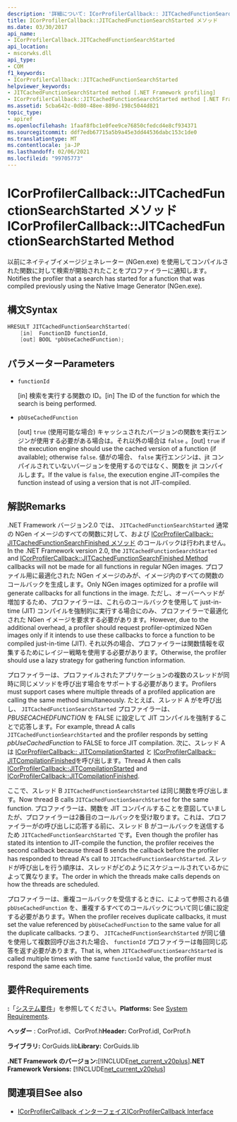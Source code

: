 ```yaml
---
description: '詳細について: ICorProfilerCallback:: JITCachedFunctionSearchStarted メソッド'
title: ICorProfilerCallback::JITCachedFunctionSearchStarted メソッド
ms.date: 03/30/2017
api_name:
- ICorProfilerCallback.JITCachedFunctionSearchStarted
api_location:
- mscorwks.dll
api_type:
- COM
f1_keywords:
- ICorProfilerCallback::JITCachedFunctionSearchStarted
helpviewer_keywords:
- JITCachedFunctionSearchStarted method [.NET Framework profiling]
- ICorProfilerCallback::JITCachedFunctionSearchStarted method [.NET Framework profiling]
ms.assetid: 5cba642c-0d80-48ee-889d-198c5044d821
topic_type:
- apiref
ms.openlocfilehash: 1faaf8fbc1e0fee9ce76850cfedcd4e8cf934371
ms.sourcegitcommit: ddf7edb67715a5b9a45e3dd44536dabc153c1de0
ms.translationtype: MT
ms.contentlocale: ja-JP
ms.lasthandoff: 02/06/2021
ms.locfileid: "99705773"
---
```

# <a name="icorprofilercallbackjitcachedfunctionsearchstarted-method"></a><span data-ttu-id="4ed59-103">ICorProfilerCallback::JITCachedFunctionSearchStarted メソッド</span><span class="sxs-lookup"><span data-stu-id="4ed59-103">ICorProfilerCallback::JITCachedFunctionSearchStarted Method</span></span>

<span data-ttu-id="4ed59-104">以前にネイティブイメージジェネレーター (NGen.exe) を使用してコンパイルされた関数に対して検索が開始されたことをプロファイラーに通知します。</span><span class="sxs-lookup"><span data-stu-id="4ed59-104">Notifies the profiler that a search has started for a function that was compiled previously using the Native Image Generator (NGen.exe).</span></span>  
  
## <a name="syntax"></a><span data-ttu-id="4ed59-105">構文</span><span class="sxs-lookup"><span data-stu-id="4ed59-105">Syntax</span></span>  
  
```cpp  
HRESULT JITCachedFunctionSearchStarted(  
    [in]  FunctionID functionId,  
    [out] BOOL *pbUseCachedFunction);  
```  
  
## <a name="parameters"></a><span data-ttu-id="4ed59-106">パラメーター</span><span class="sxs-lookup"><span data-stu-id="4ed59-106">Parameters</span></span>

- `functionId`

  <span data-ttu-id="4ed59-107">\[in] 検索を実行する関数の ID。</span><span class="sxs-lookup"><span data-stu-id="4ed59-107">\[in] The ID of the function for which the search is being performed.</span></span>

- `pbUseCachedFunction`

  <span data-ttu-id="4ed59-108">\[out] `true` (使用可能な場合) キャッシュされたバージョンの関数を実行エンジンが使用する必要がある場合は。それ以外の場合は `false` 。</span><span class="sxs-lookup"><span data-stu-id="4ed59-108">\[out] `true` if the execution engine should use the cached version of a function (if available); otherwise `false`.</span></span> <span data-ttu-id="4ed59-109">値がの場合、 `false` 実行エンジンは、jit コンパイルされていないバージョンを使用するのではなく、関数を jit コンパイルします。</span><span class="sxs-lookup"><span data-stu-id="4ed59-109">If the value is `false`, the execution engine JIT-compiles the function instead of using a version that is not JIT-compiled.</span></span>

## <a name="remarks"></a><span data-ttu-id="4ed59-110">解説</span><span class="sxs-lookup"><span data-stu-id="4ed59-110">Remarks</span></span>  

 <span data-ttu-id="4ed59-111">.NET Framework バージョン2.0 では、 `JITCachedFunctionSearchStarted` 通常の NGen イメージのすべての関数に対して、および [ICorProfilerCallback:: JITCachedFunctionSearchFinished メソッド](icorprofilercallback-jitcachedfunctionsearchfinished-method.md) のコールバックは行われません。</span><span class="sxs-lookup"><span data-stu-id="4ed59-111">In the .NET Framework version 2.0, the `JITCachedFunctionSearchStarted` and [ICorProfilerCallback::JITCachedFunctionSearchFinished Method](icorprofilercallback-jitcachedfunctionsearchfinished-method.md) callbacks will not be made for all functions in regular NGen images.</span></span> <span data-ttu-id="4ed59-112">プロファイル用に最適化された NGen イメージのみが、イメージ内のすべての関数のコールバックを生成します。</span><span class="sxs-lookup"><span data-stu-id="4ed59-112">Only NGen images optimized for a profile will generate callbacks for all functions in the image.</span></span> <span data-ttu-id="4ed59-113">ただし、オーバーヘッドが増加するため、プロファイラーは、これらのコールバックを使用して just-in-time (JIT) コンパイルを強制的に実行する場合にのみ、プロファイラーで最適化された NGen イメージを要求する必要があります。</span><span class="sxs-lookup"><span data-stu-id="4ed59-113">However, due to the additional overhead, a profiler should request profiler-optimized NGen images only if it intends to use these callbacks to force a function to be compiled just-in-time (JIT).</span></span> <span data-ttu-id="4ed59-114">それ以外の場合、プロファイラーは関数情報を収集するためにレイジー戦略を使用する必要があります。</span><span class="sxs-lookup"><span data-stu-id="4ed59-114">Otherwise, the profiler should use a lazy strategy for gathering function information.</span></span>  
  
 <span data-ttu-id="4ed59-115">プロファイラーは、プロファイルされたアプリケーションの複数のスレッドが同時に同じメソッドを呼び出す場合をサポートする必要があります。</span><span class="sxs-lookup"><span data-stu-id="4ed59-115">Profilers must support cases where multiple threads of a profiled application are calling the same method simultaneously.</span></span> <span data-ttu-id="4ed59-116">たとえば、スレッド A がを呼び出し、 `JITCachedFunctionSearchStarted` プロファイラーは、 *PBUSECACHEDFUNCTION* を FALSE に設定して JIT コンパイルを強制することで応答します。</span><span class="sxs-lookup"><span data-stu-id="4ed59-116">For example, thread A calls `JITCachedFunctionSearchStarted` and the profiler responds by setting *pbUseCachedFunction* to FALSE to force JIT compilation.</span></span> <span data-ttu-id="4ed59-117">次に、スレッド A は [ICorProfilerCallback:: JITCompilationStarted](icorprofilercallback-jitcompilationstarted-method.md) と [ICorProfilerCallback:: JITCompilationFinished](icorprofilercallback-jitcompilationfinished-method.md)を呼び出します。</span><span class="sxs-lookup"><span data-stu-id="4ed59-117">Thread A then calls [ICorProfilerCallback::JITCompilationStarted](icorprofilercallback-jitcompilationstarted-method.md) and [ICorProfilerCallback::JITCompilationFinished](icorprofilercallback-jitcompilationfinished-method.md).</span></span>  
  
 <span data-ttu-id="4ed59-118">ここで、スレッド B `JITCachedFunctionSearchStarted` は同じ関数を呼び出します。</span><span class="sxs-lookup"><span data-stu-id="4ed59-118">Now thread B calls `JITCachedFunctionSearchStarted` for the same function.</span></span> <span data-ttu-id="4ed59-119">プロファイラーは、関数を JIT コンパイルすることを意図していましたが、プロファイラーは2番目のコールバックを受け取ります。これは、プロファイラーがの呼び出しに応答する前に、スレッド B がコールバックを送信するため `JITCachedFunctionSearchStarted` です。</span><span class="sxs-lookup"><span data-stu-id="4ed59-119">Even though the profiler has stated its intention to JIT-compile the function, the profiler receives the second callback because thread B sends the callback before the profiler has responded to thread A's call to `JITCachedFunctionSearchStarted`.</span></span> <span data-ttu-id="4ed59-120">スレッドが呼び出しを行う順序は、スレッドがどのようにスケジュールされているかによって異なります。</span><span class="sxs-lookup"><span data-stu-id="4ed59-120">The order in which the threads make calls depends on how the threads are scheduled.</span></span>  
  
 <span data-ttu-id="4ed59-121">プロファイラーは、重複コールバックを受信するときに、によって参照される値 `pbUseCachedFunction` を、重複するすべてのコールバックについて同じ値に設定する必要があります。</span><span class="sxs-lookup"><span data-stu-id="4ed59-121">When the profiler receives duplicate callbacks, it must set the value referenced by `pbUseCachedFunction` to the same value for all the duplicate callbacks.</span></span> <span data-ttu-id="4ed59-122">つまり、 `JITCachedFunctionSearchStarted` が同じ値を使用して複数回呼び出された場合、 `functionId` プロファイラーは毎回同じ応答を返す必要があります。</span><span class="sxs-lookup"><span data-stu-id="4ed59-122">That is, when `JITCachedFunctionSearchStarted` is called multiple times with the same `functionId` value, the profiler must respond the same each time.</span></span>  
  
## <a name="requirements"></a><span data-ttu-id="4ed59-123">要件</span><span class="sxs-lookup"><span data-stu-id="4ed59-123">Requirements</span></span>  

 <span data-ttu-id="4ed59-124">**:**「[システム要件](../../get-started/system-requirements.md)」を参照してください。</span><span class="sxs-lookup"><span data-stu-id="4ed59-124">**Platforms:** See [System Requirements](../../get-started/system-requirements.md).</span></span>  
  
 <span data-ttu-id="4ed59-125">**ヘッダー** : CorProf.idl、CorProf.h</span><span class="sxs-lookup"><span data-stu-id="4ed59-125">**Header:** CorProf.idl, CorProf.h</span></span>  
  
 <span data-ttu-id="4ed59-126">**ライブラリ:** CorGuids.lib</span><span class="sxs-lookup"><span data-stu-id="4ed59-126">**Library:** CorGuids.lib</span></span>  
  
 <span data-ttu-id="4ed59-127">**.NET Framework のバージョン:**[!INCLUDE[net_current_v20plus](../../../../includes/net-current-v20plus-md.md)]</span><span class="sxs-lookup"><span data-stu-id="4ed59-127">**.NET Framework Versions:** [!INCLUDE[net_current_v20plus](../../../../includes/net-current-v20plus-md.md)]</span></span>  
  
## <a name="see-also"></a><span data-ttu-id="4ed59-128">関連項目</span><span class="sxs-lookup"><span data-stu-id="4ed59-128">See also</span></span>

- [<span data-ttu-id="4ed59-129">ICorProfilerCallback インターフェイス</span><span class="sxs-lookup"><span data-stu-id="4ed59-129">ICorProfilerCallback Interface</span></span>](icorprofilercallback-interface.md)
